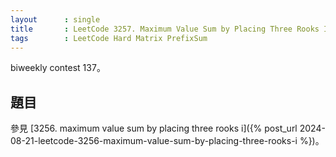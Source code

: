 ```yaml
---
layout      : single
title       : LeetCode 3257. Maximum Value Sum by Placing Three Rooks II
tags        : LeetCode Hard Matrix PrefixSum
---
```

biweekly contest 137。  

## 題目

參見 [3256. maximum value sum by placing three rooks i]({% post_url 2024-08-21-leetcode-3256-maximum-value-sum-by-placing-three-rooks-i %})。  
